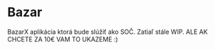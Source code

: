 # Bazar
BazarX aplikácia ktorá bude slúžiť ako SOČ.
Zatiaľ stále WIP.
ALE AK CHCETE ZA 10€ VAM TO UKAZEME :)
